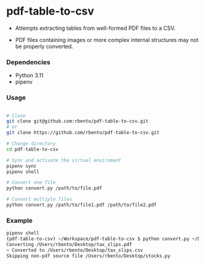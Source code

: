 # pdf-table-to-csv

- Attempts extracting tables from well-formed PDF files to a CSV.

- PDF files containing images or more complex internal structures may not be properly converted.

### Dependencies

- Python 3.11
- pipenv

### Usage

```bash

# Clone 
git clone git@github.com:rbento/pdf-table-to-csv.git
# or
git clone https://github.com/rbento/pdf-table-to-csv.git

# Change directory
cd pdf-table-to-csv

# Sync and activate the virtual enviroment
pipenv sync
pipenv shell

# Convert one file
python convert.py /path/to/file.pdf   

# Convert multiple files
python convert.py /path/to/file1.pdf /path/to/file2.pdf 
```

### Example
```bash
pipenv shell
(pdf-table-to-csv) ~/Workspace/pdf-table-to-csv $ python convert.py ~/Desktop/tax_slips.pdf ~/Desktop/stocks.py
Converting /Users/rbento/Desktop/tax_slips.pdf
> Converted to /Users/rbento/Desktop/tax_slips.csv
Skipping non-pdf source file /Users/rbento/Desktop/stocks.py
```
